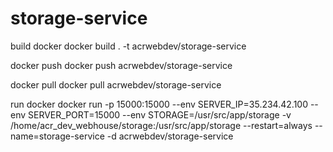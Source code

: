 # storage-service

build docker
docker build . -t acrwebdev/storage-service

docker push
docker push acrwebdev/storage-service

docker pull
docker pull acrwebdev/storage-service

run docker
docker run -p 15000:15000 --env SERVER_IP=35.234.42.100 --env SERVER_PORT=15000 --env STORAGE=/usr/src/app/storage -v /home/acr_dev_webhouse/storage:/usr/src/app/storage --restart=always --name=storage-service -d acrwebdev/storage-service
